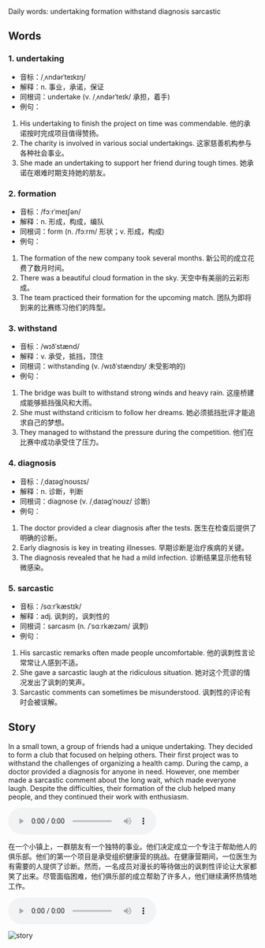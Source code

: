 Daily words: undertaking formation withstand diagnosis sarcastic

## Words
### 1. undertaking
- 音标：/ˌʌndərˈteɪkɪŋ/ <span style="cursor: pointer;" onclick="document.getElementById('audio-player-1').play()"><i class="fas fa-volume-up"></i></span>
<audio id="audio-player-1" src="https://files.dwong.top/words/undertaking.mp3" style="display:none;"></audio>
- 解释：n. 事业，承诺，保证
- 同根词：undertake (v. /ˌʌndərˈteɪk/ 承担，着手)
- 例句：
1. His undertaking to finish the project on time was commendable.
   他的承诺按时完成项目值得赞扬。
2. The charity is involved in various social undertakings.
   这家慈善机构参与各种社会事业。
3. She made an undertaking to support her friend during tough times.
   她承诺在艰难时期支持她的朋友。

### 2. formation
- 音标：/fɔːrˈmeɪʃən/ <span style="cursor: pointer;" onclick="document.getElementById('audio-player-2').play()"><i class="fas fa-volume-up"></i></span>
<audio id="audio-player-2" src="https://files.dwong.top/words/formation.mp3" style="display:none;"></audio>
- 解释：n. 形成，构成，编队
- 同根词：form (n. /fɔːrm/ 形状；v. 形成，构成)
- 例句：
1. The formation of the new company took several months.
   新公司的成立花费了数月时间。
2. There was a beautiful cloud formation in the sky.
   天空中有美丽的云彩形成。
3. The team practiced their formation for the upcoming match.
   团队为即将到来的比赛练习他们的阵型。

### 3. withstand
- 音标：/wɪðˈstænd/ <span style="cursor: pointer;" onclick="document.getElementById('audio-player-3').play()"><i class="fas fa-volume-up"></i></span>
<audio id="audio-player-3" src="https://files.dwong.top/words/withstand.mp3" style="display:none;"></audio>
- 解释：v. 承受，抵挡，顶住
- 同根词：withstanding (v. /wɪðˈstændɪŋ/ 未受影响的)
- 例句：
1. The bridge was built to withstand strong winds and heavy rain.
   这座桥建成能够抵挡强风和大雨。
2. She must withstand criticism to follow her dreams.
   她必须抵挡批评才能追求自己的梦想。
3. They managed to withstand the pressure during the competition.
   他们在比赛中成功承受住了压力。

### 4. diagnosis
- 音标：/ˌdaɪəɡˈnoʊsɪs/ <span style="cursor: pointer;" onclick="document.getElementById('audio-player-4').play()"><i class="fas fa-volume-up"></i></span>
<audio id="audio-player-4" src="https://files.dwong.top/words/diagnosis.mp3" style="display:none;"></audio>
- 解释：n. 诊断，判断
- 同根词：diagnose (v. /ˌdaɪəɡˈnoʊz/ 诊断)
- 例句：
1. The doctor provided a clear diagnosis after the tests.
   医生在检查后提供了明确的诊断。
2. Early diagnosis is key in treating illnesses.
   早期诊断是治疗疾病的关键。
3. The diagnosis revealed that he had a mild infection.
   诊断结果显示他有轻微感染。

### 5. sarcastic
- 音标：/sɑːrˈkæstɪk/ <span style="cursor: pointer;" onclick="document.getElementById('audio-player-5').play()"><i class="fas fa-volume-up"></i></span>
<audio id="audio-player-5" src="https://files.dwong.top/words/sarcastic.mp3" style="display:none;"></audio>
- 解释：adj. 讽刺的，讽刺性的
- 同根词：sarcasm (n. /ˈsɑːrkæzəm/ 讽刺)
- 例句：
1. His sarcastic remarks often made people uncomfortable.
   他的讽刺性言论常常让人感到不适。
2. She gave a sarcastic laugh at the ridiculous situation.
   她对这个荒谬的情况发出了讽刺的笑声。
3. Sarcastic comments can sometimes be misunderstood.
   讽刺性的评论有时会被误解。

## Story
In a small town, a group of friends had a unique undertaking. They decided to form a club that focused on helping others. Their first project was to withstand the challenges of organizing a health camp. During the camp, a doctor provided a diagnosis for anyone in need. However, one member made a sarcastic comment about the long wait, which made everyone laugh. Despite the difficulties, their formation of the club helped many people, and they continued their work with enthusiasm.

<audio controls>
  <source src="https://files.dwong.top/story/2024-10-04-english.mp3" type="audio/mpeg">
  你的浏览器不支持音频元素。
</audio>
  

在一个小镇上，一群朋友有一个独特的事业。他们决定成立一个专注于帮助他人的俱乐部。他们的第一个项目是承受组织健康营的挑战。在健康营期间，一位医生为有需要的人提供了诊断。然而，一名成员对漫长的等待做出的讽刺性评论让大家都笑了出来。尽管面临困难，他们俱乐部的成立帮助了许多人，他们继续满怀热情地工作。

<audio controls>
  <source src="https://files.dwong.top/story/2024-10-04-chinese.mp3" type="audio/mpeg">
  你的浏览器不支持音频元素。
</audio>
  

![story](https://files.dwong.top/images/2024-10-04.png)

